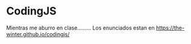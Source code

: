 # CodingJS
Mientras me aburro en clase.........
Los enunciados estan en https://the-winter.github.io/codingjs/
